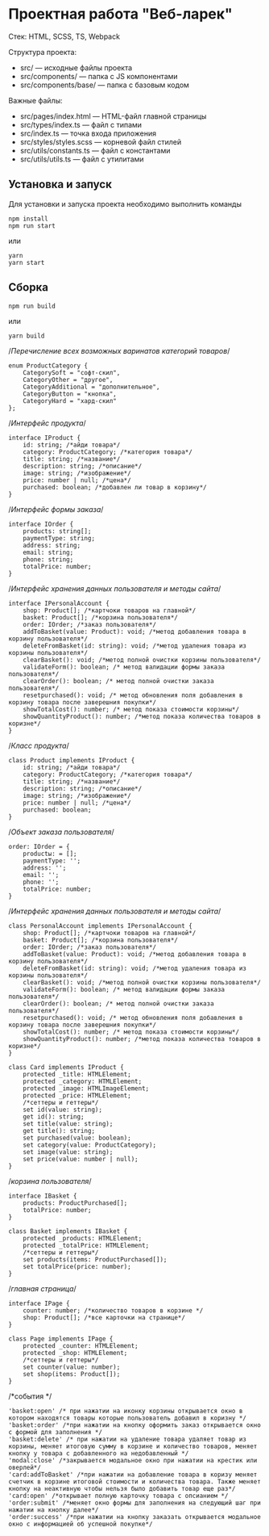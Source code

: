 # Проектная работа "Веб-ларек"

Стек: HTML, SCSS, TS, Webpack

Структура проекта:
- src/ — исходные файлы проекта
- src/components/ — папка с JS компонентами
- src/components/base/ — папка с базовым кодом

Важные файлы:
- src/pages/index.html — HTML-файл главной страницы
- src/types/index.ts — файл с типами
- src/index.ts — точка входа приложения
- src/styles/styles.scss — корневой файл стилей
- src/utils/constants.ts — файл с константами
- src/utils/utils.ts — файл с утилитами

## Установка и запуск
Для установки и запуска проекта необходимо выполнить команды

```
npm install
npm run start
```

или

```
yarn
yarn start
```
## Сборка

```
npm run build
```

или

```
yarn build
```

/*Перечисление всех возможных варинатов категорий товаров*/
```
enum ProductCategory {
    СategorySoft = "софт-скил",
    СategoryOther = "другое",
    СategoryAdditional = "дополнительное",
    СategoryButton = "кнопка",
    СategoryHard = "хард-скил"
};
```
/*Интерфейс продукта*/
```
interface IProduct {
    id: string; /*айди товара*/
    category: ProductCategory; /*категория товара*/
    title: string; /*название*/
    description: string; /*описание*/
    image: string; /*изображение*/
    price: number | null; /*цена*/
    purchased: boolean; /*добавлен ли товар в корзину*/
}
```
/*Интерфейс формы заказа*/
```
interface IOrder {
    products: string[];
    paymentType: string;
    address: string;
    email: string;
    phone: string;
    totalPrice: number;
}
```

/*Интерфейс хранения данных пользователя и методы сайта*/
```
interface IPersonalAccount {
    shop: Product[]; /*картчоки товаров на главной*/
    basket: Product[]; /*корзина пользователя*/
    order: IOrder; /*заказ пользователя*/
    addToBasket(value: Product): void; /*метод добавления товара в корзину пользователя*/
    deleteFromBasket(id: string): void; /*метод удаления товара из корзины пользователя*/
    clearBasket(): void; /*метод полной очистки корзины пользователя*/
    validateForm(): boolean; /* метод валидации формы заказа пользователя*/
    clearOrder(): boolean; /* метод полной очистки заказа пользователя*/
    resetpurchased(): void; /* метод обновления поля добавления в корзину товара после заверешния покупки*/
    showTotalCost(): number; /* метод показа стоимости корзины*/
    showQuantityProduct(): number; /*метод показа количества товаров в коризне*/
}
```
/*Класс продукта*/
```
class Product implements IProduct {
    id: string; /*айди товара*/
    category: ProductCategory; /*категория товара*/
    title: string; /*название*/
    description: string; /*описание*/
    image: string; /*изображение*/
    price: number | null; /*цена*/
    purchased: boolean;
}
```

/*Объект заказа пользователя*/
```
order: IOrder = {
    productы: = [];
    paymentType: '';
    address: '';
    email: '';
    phone: '';
    totalPrice: number;
}
```

/*Интерфейс хранения данных пользователя и методы сайта*/
```
class PersonalAccount implements IPersonalAccount {
    shop: Product[]; /*картчоки товаров на главной*/
    basket: Product[]; /*корзина пользователя*/
    order: IOrder; /*заказ пользователя*/
    addToBasket(value: Product): void; /*метод добавления товара в корзину пользователя*/
    deleteFromBasket(id: string): void; /*метод удаления товара из корзины пользователя*/
    clearBasket(): void; /*метод полной очистки корзины пользователя*/
    validateForm(): boolean; /* метод валидации формы заказа пользователя*/
    clearOrder(): boolean; /* метод полной очистки заказа пользователя*/
    resetpurchased(): void; /* метод обновления поля добавления в корзину товара после заверешния покупки*/
    showTotalCost(): number; /* метод показа стоимости корзины*/
    showQuantityProduct(): number; /*метод показа количества товаров в коризне*/
}
```
```
class Card implements IProduct {
    protected _title: HTMLElement;
    protected _category: HTMLElement;
    protected _image: HTMLImageElement;
    protected _price: HTMLElement;
    /*сеттеры и геттеры*/
    set id(value: string);
    get id(): string;
    set title(value: string);
    get title(): string;
    set purchased(value: boolean);
    set category(value: ProductCategory);
    set image(value: string);
    set price(value: number | null);
}
```
/*корзина пользователя*/
```
interface IBasket { 
    products: ProductPurchased[];
    totalPrice: number;
}
```
```
class Basket implements IBasket {
    protected _products: HTMLElement;
    protected _totalPrice: HTMLElement;
    /*сеттеры и геттеры*/
    set products(items: ProductPurchased[]);
    set totalPrice(price: number);
}
```
/*главная страница*/
```
interface IPage { 
    counter: number; /*количество товаров в корзине */
    shop: Product[]; /*все карточки на странице*/
}
```
```
class Page implements IPage {
    protected _counter: HTMLElement;
    protected _shop: HTMLElement;
    /*сеттеры и геттеры*/
    set counter(value: number);
    set shop(items: Product[]);
}
```

/*события */
```
'basket:open' /* при нажатии на иконку корзины открывается окно в котором находятся товары которые пользователь добавил в коризну */
'basket:order' /*при нажатии на кнопку оформить заказ открывается окно с формой для заполнения */
'basket:delete' /* при нажатии на удаление товара удаляет товар из корзины, меняет итоговую сумму в корзине и количество товаров, меняет кнопку у товара с добавленного на недобавленный */
'modal:close' /*закрывается модальное окно при нажатии на крестик или оверлей*/
'card:addToBasket' /*при нажатии на добавление товара в коризу меняет счетчик в корзине итоговой стоимости и количества товара. Также меняет кнопку на неактивную чтобы нельзя было добавить товар еще раз*/
'card:open' /*открывает полную карточку товара с опсианием */
'order:submit' /*меняет окно формы для заполнения на следующий шаг при нажатии на кнопку далее*/
'order:success' /*при нажатии на кнопку заказать открывается модальное окно с информацией об успешной покупке*/
```
